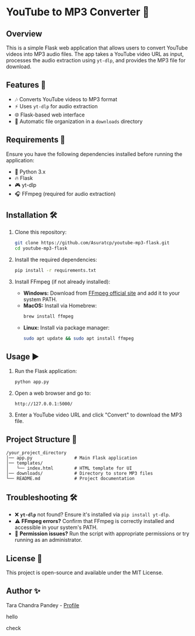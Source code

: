 # YouTube to MP3 Converter 🎵

## Overview

This is a simple Flask web application that allows users to convert YouTube videos into MP3 audio files. The app takes a YouTube video URL as input, processes the audio extraction using `yt-dlp`, and provides the MP3 file for download.

## Features 🚀

- 🎶 Converts YouTube videos to MP3 format
- ⚡ Uses `yt-dlp` for audio extraction
- 🌐 Flask-based web interface
- 📂 Automatic file organization in a `downloads` directory

## Requirements 📌

Ensure you have the following dependencies installed before running the application:

- 🐖 Python 3.x
- 🔥 Flask
- 🎮 yt-dlp
- 🎧 FFmpeg (required for audio extraction)

## Installation 🛠️

1. Clone this repository:

   ```bash
   git clone https://github.com/Asuratcp/youtube-mp3-flask.git
   cd youtube-mp3-flask
   ```

2. Install the required dependencies:

   ```bash
   pip install -r requirements.txt
   ```

3. Install FFmpeg (if not already installed):

   - **Windows:** Download from [FFmpeg official site](https://ffmpeg.org/download.html) and add it to your system PATH.
   - **MacOS:** Install via Homebrew:
     ```bash
     brew install ffmpeg
     ```
   - **Linux:** Install via package manager:
     ```bash
     sudo apt update && sudo apt install ffmpeg
     ```

## Usage ▶️

1. Run the Flask application:

   ```bash
   python app.py
   ```

2. Open a web browser and go to:

   ```
   http://127.0.0.1:5000/
   ```

3. Enter a YouTube video URL and click "Convert" to download the MP3 file.

## Project Structure 📂

```
/your_project_directory
│── app.py                # Main Flask application
│── templates/
│   └── index.html        # HTML template for UI
│── downloads/            # Directory to store MP3 files
└── README.md             # Project documentation
```

## Troubleshooting 🛠️

- ❌ **`yt-dlp`** not found? Ensure it's installed via `pip install yt-dlp`.
- ⚠️ **FFmpeg errors?** Confirm that FFmpeg is correctly installed and accessible in your system's PATH.
- 🔑 **Permission issues?** Run the script with appropriate permissions or try running as an administrator.

## License 🐜

This project is open-source and available under the MIT License.

## Author ✨

Tara Chandra Pandey - [Profile](https://github.com/Asuratcp)

hello 

check
